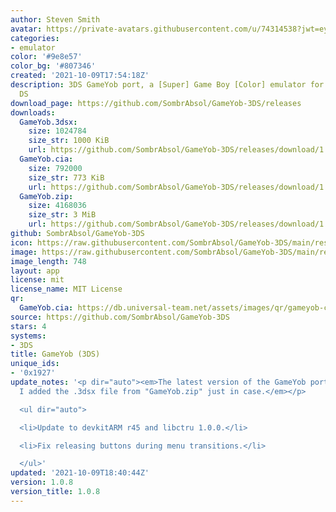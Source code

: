 ```yaml
---
author: Steven Smith
avatar: https://private-avatars.githubusercontent.com/u/74314538?jwt=eyJhbGciOiJIUzI1NiIsInR5cCI6IkpXVCJ9.eyJpc3MiOiJnaXRodWIuY29tIiwiYXVkIjoicmF3LmdpdGh1YnVzZXJjb250ZW50LmNvbSIsImtleSI6ImtleTEiLCJleHAiOjE3MzQ2NTY5NDAsIm5iZiI6MTczNDY1NTc0MCwicGF0aCI6Ii91Lzc0MzE0NTM4In0.iJvX8GVoyKk-5DSfpcpGvh2ZCkbNy2GSiprTBR1_wag&v=4
categories:
- emulator
color: '#9e8e57'
color_bg: '#807346'
created: '2021-10-09T17:54:18Z'
description: 3DS GameYob port, a [Super] Game Boy [Color] emulator for the Nintendo
  DS
download_page: https://github.com/SombrAbsol/GameYob-3DS/releases
downloads:
  GameYob.3dsx:
    size: 1024784
    size_str: 1000 KiB
    url: https://github.com/SombrAbsol/GameYob-3DS/releases/download/1.0.8/GameYob.3dsx
  GameYob.cia:
    size: 792000
    size_str: 773 KiB
    url: https://github.com/SombrAbsol/GameYob-3DS/releases/download/1.0.8/GameYob.cia
  GameYob.zip:
    size: 4168036
    size_str: 3 MiB
    url: https://github.com/SombrAbsol/GameYob-3DS/releases/download/1.0.8/GameYob.zip
github: SombrAbsol/GameYob-3DS
icon: https://raw.githubusercontent.com/SombrAbsol/GameYob-3DS/main/resources/icon.png
image: https://raw.githubusercontent.com/SombrAbsol/GameYob-3DS/main/resources/icon.png
image_length: 748
layout: app
license: mit
license_name: MIT License
qr:
  GameYob.cia: https://db.universal-team.net/assets/images/qr/gameyob-cia.png
source: https://github.com/SombrAbsol/GameYob-3DS
stars: 4
systems:
- 3DS
title: GameYob (3DS)
unique_ids:
- '0x1927'
update_notes: '<p dir="auto"><em>The latest version of the GameYob port for the 3DS.
  I added the .3dsx file from "GameYob.zip" just in case.</em></p>

  <ul dir="auto">

  <li>Update to devkitARM r45 and libctru 1.0.0.</li>

  <li>Fix releasing buttons during menu transitions.</li>

  </ul>'
updated: '2021-10-09T18:40:44Z'
version: 1.0.8
version_title: 1.0.8
---
```

